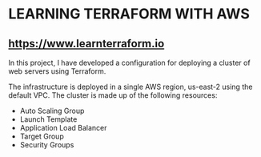 # LEARNING TERRAFORM WITH AWS
## https://www.learnterraform.io

In this project, I have developed a configuration for deploying a cluster of 
web servers using Terraform.

The infrastructure is deployed in a single AWS region, us-east-2 using the default VPC.
The cluster is made up of the following resources:
- Auto Scaling Group
- Launch Template
- Application Load Balancer
- Target Group
- Security Groups
